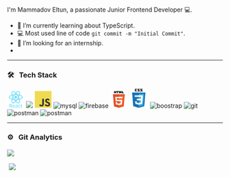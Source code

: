 I'm Mammadov Eltun, a passionate Junior Frontend Developer 💻.

<!-- TODO: Add last video link -->

- :seedling: I’m currently learning about TypeScript.
- :computer: Most used line of code `git commit -m "Initial Commit"`.
- 🤔 I’m looking for an internship.
- 
<hr>

### 🛠 &nbsp; Tech Stack

<img src="https://raw.githubusercontent.com/devicons/devicon/master/icons/react/react-original-wordmark.svg" width=40>  <img src="https://www.vectorlogo.zone/logos/java/java-vertical.svg" width="40"> <img src="https://raw.githubusercontent.com/devicons/devicon/master/icons/javascript/javascript-original.svg" width="40"> <img src="https://www.vectorlogo.zone/logos/mysql/mysql-ar21.svg" alt="mysql" width="40"> <img src="https://www.vectorlogo.zone/logos/firebase/firebase-icon.svg" alt="firebase" width="40"> <img src="https://raw.githubusercontent.com/devicons/devicon/master/icons/html5/html5-original-wordmark.svg" alt="html5" width="40">  <img src="https://raw.githubusercontent.com/devicons/devicon/master/icons/css3/css3-original-wordmark.svg" alt="css3" width="45" height="45"/>  <img src="https://www.vectorlogo.zone/logos/getbootstrap/getbootstrap-icon.svg" alt="boostrap" width="40">  <img src="https://www.vectorlogo.zone/logos/git-scm/git-scm-icon.svg" alt="git" width="40"> <img src="https://www.vectorlogo.zone/logos/getpostman/getpostman-icon.svg" alt="postman" width="40">  <img src="https://www.vectorlogo.zone/logos/visualstudio_code/visualstudio_code-icon.svg" alt="postman" width="40"> 

<hr>

### ⚙️ &nbsp; Git Analytics
 
<p><img align="center" src="https://github-readme-stats.vercel.app/api?username=emammad22&theme=dark&show_icons=true" /></p>
<p>&nbsp;<img align="center" src="https://github-readme-stats.vercel.app/api/top-langs/?username=emammad22&theme=dark&layout=compact" width="410" /></p>

